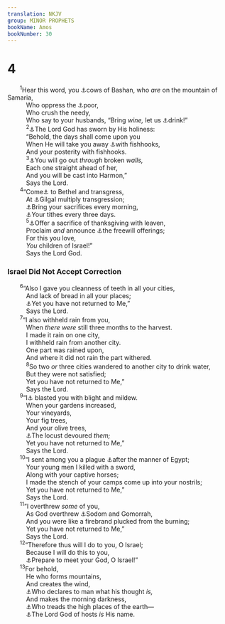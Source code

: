 ```yaml
---
translation: NKJV
group: MINOR PROPHETS
bookName: Amos 
bookNumber: 30
---
```


<div class="title"><h1>4</h1></div>
<span class="verse am_4_1">  <sup>1</sup>Hear this word, you <a data-toggle="tooltip" data-placement="bottom" title="Ps. 22:12; Ezek. 39:18">⚓</a>cows of Bashan, who <i>are</i> on the mountain of Samaria,<br/>   Who oppress the <a data-toggle="tooltip" data-placement="bottom" title="Amos 2:6">⚓</a>poor,<br/>   Who crush the needy,<br/>   Who say to your husbands, “Bring <i>wine,</i> let us <a data-toggle="tooltip" data-placement="bottom" title="Prov. 23:20">⚓</a>drink!”<br/></span>
<span class="verse am_4_2">   <sup>2</sup><a data-toggle="tooltip" data-placement="bottom" title="Ps. 89:35">⚓</a>The Lord God has sworn by His holiness:<br/>   “Behold, the days shall come upon you<br/>   When He will take you away <a data-toggle="tooltip" data-placement="bottom" title="Jer. 16:16; Ezek. 29:4; Hab. 1:15">⚓</a>with fishhooks,<br/>   And your posterity with fishhooks.<br/></span>
<span class="verse am_4_3">   <sup>3</sup><a data-toggle="tooltip" data-placement="bottom" title="Ezek. 12:5">⚓</a>You will go out <i>through</i> broken <i>walls,</i><br/>   Each one straight ahead of her,<br/>   And you will be cast into Harmon,”<br/>   Says the Lord.<br/></span>
<span class="verse am_4_4">  <sup>4</sup>“Come<a data-toggle="tooltip" data-placement="bottom" title="Ezek. 20:39; Amos 3:14">⚓</a> to Bethel and transgress,<br/>   At <a data-toggle="tooltip" data-placement="bottom" title="Hos. 4:15">⚓</a>Gilgal multiply transgression;<br/>   <a data-toggle="tooltip" data-placement="bottom" title="Num. 28:3; Amos 5:21, 22">⚓</a>Bring your sacrifices every morning,<br/>   <a data-toggle="tooltip" data-placement="bottom" title="Deut. 14:28">⚓</a>Your tithes every three days.<br/></span>
<span class="verse am_4_5">   <sup>5</sup><a data-toggle="tooltip" data-placement="bottom" title="Lev. 7:13">⚓</a>Offer a sacrifice of thanksgiving with leaven,<br/>   Proclaim <i>and</i> announce <a data-toggle="tooltip" data-placement="bottom" title="Lev. 22:18; Deut. 12:6">⚓</a>the freewill offerings;<br/>   For this you love,<br/>   <i>You</i> children of Israel!”<br/>   Says the Lord God.<br/></span>
<div class="title"><h3>Israel Did Not Accept Correction</h3></div>
<span class="verse am_4_6">  <sup>6</sup>“Also I gave you cleanness of teeth in all your cities,<br/>   And lack of bread in all your places;<br/>   <a data-toggle="tooltip" data-placement="bottom" title="2 Chr. 28:22; Is. 26:11; Jer. 5:3; Hag. 2:17">⚓</a>Yet you have not returned to Me,”<br/>   Says the Lord.<br/></span>
<span class="verse am_4_7">  <sup>7</sup>“I also withheld rain from you,<br/>   When <i>there</i> <i>were</i> still three months to the harvest.<br/>   I made it rain on one city,<br/>   I withheld rain from another city.<br/>   One part was rained upon,<br/>   And where it did not rain the part withered.<br/></span>
<span class="verse am_4_8">   <sup>8</sup>So two <i>or</i> three cities wandered to another city to drink water,<br/>   But they were not satisfied;<br/>   Yet you have not returned to Me,”<br/>   Says the Lord.<br/></span>
<span class="verse am_4_9">  <sup>9</sup>“I<a data-toggle="tooltip" data-placement="bottom" title="Deut. 28:22; Hag. 2:17">⚓</a> blasted you with blight and mildew.<br/>   When your gardens increased,<br/>   Your vineyards,<br/>   Your fig trees,<br/>   And your olive trees,<br/>   <a data-toggle="tooltip" data-placement="bottom" title="Joel 1:4, 7; Amos 7:1, 2">⚓</a>The locust devoured <i>them;</i><br/>   Yet you have not returned to Me,”<br/>   Says the Lord.<br/></span>
<span class="verse am_4_10">  <sup>10</sup>“I sent among you a plague <a data-toggle="tooltip" data-placement="bottom" title="Ex. 9:3, 6; Lev. 26:25; Deut. 28:27, 60; Ps. 78:50">⚓</a>after the manner of Egypt;<br/>   Your young men I killed with a sword,<br/>   Along with your captive horses;<br/>   I made the stench of your camps come up into your nostrils;<br/>   Yet you have not returned to Me,”<br/>   Says the Lord.<br/></span>
<span class="verse am_4_11">  <sup>11</sup>“I overthrew <i>some</i> of you,<br/>   As God overthrew <a data-toggle="tooltip" data-placement="bottom" title="Gen. 19:24, 25; Deut. 29:23; Is. 13:19; Jer. 49:18; Lam. 4:6">⚓</a>Sodom and Gomorrah,<br/>   And you were like a firebrand plucked from the burning;<br/>   Yet you have not returned to Me,”<br/>   Says the Lord.<br/></span>
<span class="verse am_4_12">  <sup>12</sup>“Therefore thus will I do to you, O Israel;<br/>   Because I will do this to you,<br/>   <a data-toggle="tooltip" data-placement="bottom" title="Jer. 5:22">⚓</a>Prepare to meet your God, O Israel!”<br/></span>
<span class="verse am_4_13">  <sup>13</sup>For behold,<br/>   He who forms mountains,<br/>   And creates the wind,<br/>   <a data-toggle="tooltip" data-placement="bottom" title="Ps. 139:2; Dan. 2:28">⚓</a>Who declares to man what his thought <i>is,</i><br/>   And makes the morning darkness,<br/>   <a data-toggle="tooltip" data-placement="bottom" title="Mic. 1:3">⚓</a>Who treads the high places of the earth—<br/>   <a data-toggle="tooltip" data-placement="bottom" title="Is. 47:4; Jer. 10:16">⚓</a>The Lord God of hosts <i>is</i> His name.<br/></span>
